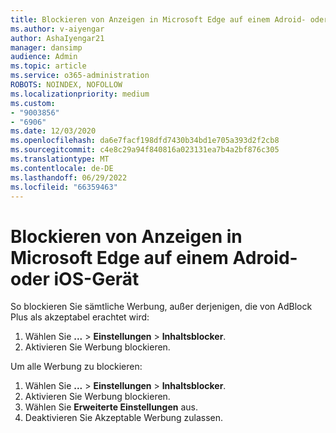 ```yaml
---
title: Blockieren von Anzeigen in Microsoft Edge auf einem Adroid- oder iOS-Gerät
ms.author: v-aiyengar
author: AshaIyengar21
manager: dansimp
audience: Admin
ms.topic: article
ms.service: o365-administration
ROBOTS: NOINDEX, NOFOLLOW
ms.localizationpriority: medium
ms.custom:
- "9003856"
- "6906"
ms.date: 12/03/2020
ms.openlocfilehash: da6e7facf198dfd7430b34bd1e705a393d2f2cb8
ms.sourcegitcommit: c4e8c29a94f840816a023131ea7b4a2bf876c305
ms.translationtype: MT
ms.contentlocale: de-DE
ms.lasthandoff: 06/29/2022
ms.locfileid: "66359463"
---
```

# <a name="block-ads-in-microsoft-edge-on-an-adroid-or-ios-device"></a>Blockieren von Anzeigen in Microsoft Edge auf einem Adroid- oder iOS-Gerät

So blockieren Sie sämtliche Werbung, außer derjenigen, die von AdBlock Plus als akzeptabel erachtet wird:
1. Wählen Sie **...** >  **Einstellungen** >  **Inhaltsblocker**.
2. Aktivieren Sie Werbung blockieren.

Um alle Werbung zu blockieren:
1. Wählen Sie **...** >  **Einstellungen** >  **Inhaltsblocker**.
2. Aktivieren Sie Werbung blockieren.
3. Wählen Sie **Erweiterte Einstellungen** aus.
4. Deaktivieren Sie Akzeptable Werbung zulassen.